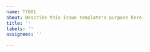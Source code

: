 ```yaml
---
name: Tf001
about: Describe this issue template's purpose here.
title: ''
labels: ''
assignees: ''

---
```



